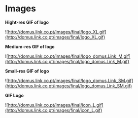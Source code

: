# Images #


**Hight-res GIF of logo**

![http://domus.link.co.pt/images/final/logo_XL.gif](http://domus.link.co.pt/images/final/logo_XL.gif)


**Medium-res GIF of logo**

![http://domus.link.co.pt/images/final/logo_domus.Link_M.gif](http://domus.link.co.pt/images/final/logo_domus.Link_M.gif)


**Small-res GIF of logo**

![http://domus.link.co.pt/images/final/logo_domus.Link_SM.gif](http://domus.link.co.pt/images/final/logo_domus.Link_SM.gif)


**GIF Logo**

![http://domus.link.co.pt/images/final/icon_L.gif](http://domus.link.co.pt/images/final/icon_L.gif)
